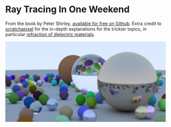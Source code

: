 # Ray Tracing In One Weekend

From the book by Peter Shirley, [available for free on Github](https://github.com/RayTracing/raytracing.github.io/blob/master/books/README-InOneWeekend.md). Extra credit to [scratchapixel](https://www.scratchapixel.com) for the in-depth explanations for the trickier topics, in particular [refraction of dielectric materials](https://www.scratchapixel.com/lessons/3d-basic-rendering/introduction-to-shading/reflection-refraction-fresnel).

![final render](out/random_spheres_concurrent.png)
